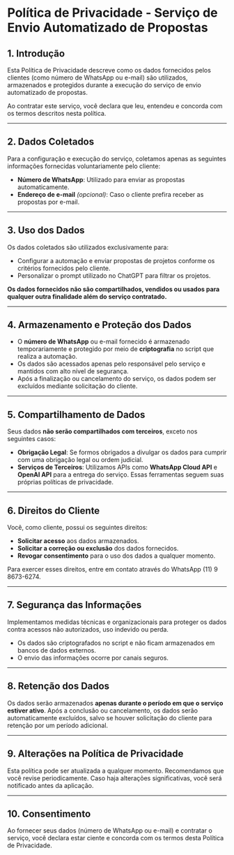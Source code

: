 # **Política de Privacidade - Serviço de Envio Automatizado de Propostas**

## **1. Introdução**

Esta Política de Privacidade descreve como os dados fornecidos pelos clientes (como número de WhatsApp ou e-mail) são utilizados, armazenados e protegidos durante a execução do serviço de envio automatizado de propostas.

Ao contratar este serviço, você declara que leu, entendeu e concorda com os termos descritos nesta política.

---

## **2. Dados Coletados**

Para a configuração e execução do serviço, coletamos apenas as seguintes informações fornecidas voluntariamente pelo cliente:

- **Número de WhatsApp**: Utilizado para enviar as propostas automaticamente.
- **Endereço de e-mail** *(opcional)*: Caso o cliente prefira receber as propostas por e-mail.

---

## **3. Uso dos Dados**

Os dados coletados são utilizados exclusivamente para:

- Configurar a automação e enviar propostas de projetos conforme os critérios fornecidos pelo cliente.
- Personalizar o prompt utilizado no ChatGPT para filtrar os projetos.

**Os dados fornecidos não são compartilhados, vendidos ou usados para qualquer outra finalidade além do serviço contratado.**

---

## **4. Armazenamento e Proteção dos Dados**

- O **número de WhatsApp** ou e-mail fornecido é armazenado temporariamente e protegido por meio de **criptografia** no script que realiza a automação.
- Os dados são acessados apenas pelo responsável pelo serviço e mantidos com alto nível de segurança.
- Após a finalização ou cancelamento do serviço, os dados podem ser excluídos mediante solicitação do cliente.

---

## **5. Compartilhamento de Dados**

Seus dados **não serão compartilhados com terceiros**, exceto nos seguintes casos:

- **Obrigação Legal**: Se formos obrigados a divulgar os dados para cumprir com uma obrigação legal ou ordem judicial.
- **Serviços de Terceiros**: Utilizamos APIs como **WhatsApp Cloud API** e **OpenAI API** para a entrega do serviço. Essas ferramentas seguem suas próprias políticas de privacidade.

---

## **6. Direitos do Cliente**

Você, como cliente, possui os seguintes direitos:

- **Solicitar acesso** aos dados armazenados.
- **Solicitar a correção ou exclusão** dos dados fornecidos.
- **Revogar consentimento** para o uso dos dados a qualquer momento.

Para exercer esses direitos, entre em contato através do WhatsApp (11) 9 8673-6274.

---

## **7. Segurança das Informações**

Implementamos medidas técnicas e organizacionais para proteger os dados contra acessos não autorizados, uso indevido ou perda.

- Os dados são criptografados no script e não ficam armazenados em bancos de dados externos.
- O envio das informações ocorre por canais seguros.

---

## **8. Retenção dos Dados**

Os dados serão armazenados **apenas durante o período em que o serviço estiver ativo**. Após a conclusão ou cancelamento, os dados serão automaticamente excluídos, salvo se houver solicitação do cliente para retenção por um período adicional.

---

## **9. Alterações na Política de Privacidade**

Esta política pode ser atualizada a qualquer momento. Recomendamos que você revise periodicamente. Caso haja alterações significativas, você será notificado antes da aplicação.

---

## **10. Consentimento**

Ao fornecer seus dados (número de WhatsApp ou e-mail) e contratar o serviço, você declara estar ciente e concorda com os termos desta Política de Privacidade.

